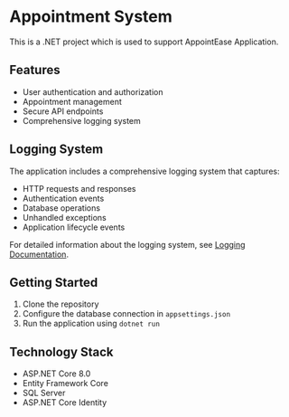 # Appointment System

This is a .NET project which is used to support AppointEase Application.

## Features

- User authentication and authorization
- Appointment management
- Secure API endpoints
- Comprehensive logging system

## Logging System

The application includes a comprehensive logging system that captures:
- HTTP requests and responses
- Authentication events
- Database operations
- Unhandled exceptions
- Application lifecycle events

For detailed information about the logging system, see [Logging Documentation](Appointment%20System/README-Logging.md).

## Getting Started

1. Clone the repository
2. Configure the database connection in `appsettings.json`
3. Run the application using `dotnet run`

## Technology Stack

- ASP.NET Core 8.0
- Entity Framework Core
- SQL Server
- ASP.NET Core Identity
